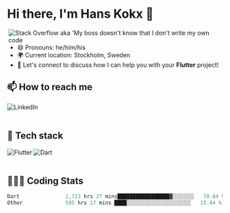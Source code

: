 # Hi there, I'm Hans Kokx 👋

[<img align="right" alt="Stack Overflow aka 'My boss doesn't know that I don't write my own code" src="https://stackoverflow.com/users/flair/16203410.png?theme=dark" />][stackoverflow]

- 😄 Pronouns: he/him/his
- 🌍 Current location: Stockholm, Sweden
- 💬 Let's connect to discuss how I can help you with your **Flutter** project!

## 📫 How to reach me

[<img align="left" alt="LinkedIn" src="https://img.shields.io/badge/linkedin-%230077B5.svg?&style=for-the-badge&logo=linkedin&logoColor=white" />][linkedin]

<br />
<br />

## 🚀 Tech stack

[<img align="left" alt="Flutter" src="https://img.shields.io/badge/Flutter%20-%2302569B.svg?&style=for-the-badge&logo=Flutter&logoColor=white" />](blank)
[<img align="left" alt="Dart" src="https://img.shields.io/badge/dart-%230175C2.svg?&style=for-the-badge&logo=dart&logoColor=white" />](blank)

<br />
<br />

## 👨🏼‍💻 Coding Stats
<!--START_SECTION:waka-->

```dart
Dart               2,723 hrs 27 mins█████████████████▓░░░░░░░   70.64 %
Other              595 hrs 17 mins ████░░░░░░░░░░░░░░░░░░░░░   15.44 %
```

<!--END_SECTION:waka-->

[blank]: https://github.com/hanskokx/hanskokx/
[linkedin]: https://www.linkedin.com/in/hanskokx
[wakatime]: https://www.wakatime.com/@hanskokx
[stackoverflow]: https://stackoverflow.com/users/16203410/hans-kokx
